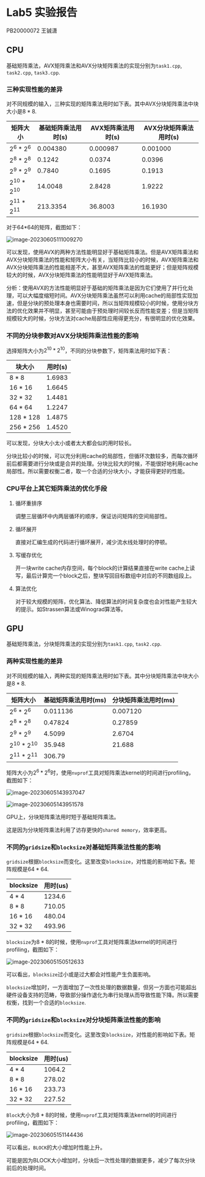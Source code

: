 # Lab5 实验报告

PB20000072 王铖潇



## CPU

基础矩阵乘法，AVX矩阵乘法和AVX分块矩阵乘法的实现分别为`task1.cpp`, `task2.cpp`, `task3.cpp`.

### 三种实现性能的差异

对不同规模的输入，三种实现的矩阵乘法用时如下表。其中AVX分块矩阵乘法中块大小是$8*8$.

| 矩阵大小        | 基础矩阵乘法用时(s) | AVX矩阵乘法用时(s) | AVX分块矩阵乘法用时(s) |
| --------------- | ------------------- | ------------------ | ---------------------- |
| $2^6*2^6$       | 0.004380            | 0.000987           | 0.001000               |
| $2^8*2^8$       | 0.1242              | 0.0374             | 0.0396                 |
| $2^9*2^9$       | 0.7840              | 0.1695             | 0.1913                 |
| $2^{10}*2^{10}$ | 14.0048             | 2.8428             | 1.9222                 |
| $2^{11}*2^{11}$ | 213.3354            | 36.8003            | 16.1930                |

对于64*64的矩阵，截图如下：

![image-20230605111009270](D:\experiment_Vivado\Grade3_spring\Lab5\report\image-20230605111009270.png)

可以发现，使用AVX的两种方法性能明显好于基础矩阵乘法。但是AVX矩阵乘法和AVX分块矩阵乘法的性能和矩阵大小有关，当矩阵比较小的时候，AVX矩阵乘法和AVX分块矩阵乘法的性能相差不大，甚至AVX矩阵乘法的性能更好；但是矩阵规模较大的时候，AVX分块矩阵乘法的性能明显好于AVX矩阵乘法。

分析：使用AVX的方法性能明显好于基础的矩阵乘法是因为它们使用了并行化处理，可以大幅度缩短时间。AVX分块矩阵乘法虽然可以利用cache的局部性实现加速，但是分块的预处理本身也需要时间，所以当矩阵规模较小的时候，使用分块方法的优化效果并不明显，甚至可能由于预处理时间较长反而性能变差；但是当矩阵规模较大的时候，分块方法对cache局部性应用得更充分，有很明显的优化效果。



### 不同的分块参数对AVX分块矩阵乘法性能的影响

选择矩阵大小为$2^{10}*2^{10}$，不同的分块参数下，矩阵乘法用时如下表：

| 块大小    | 用时(s) |
| --------- | ------- |
| $8*8$     | 1.6983  |
| $16*16$   | 1.6645  |
| $32*32$   | 1.4481  |
| $64*64$   | 1.2247  |
| $128*128$ | 1.4875  |
| $256*256$ | 1.4520  |

可以发现，分块大小太小或者太大都会似的用时较长。

分块比较小的时候，可以充分利用cache的局部性，但循环次数较多，而每次循环前后都需要进行分块或是合并的处理。分块比较大的时候，不能很好地利用cache局部性。所以需要权衡二者，取一个合适的分块大小，才能获得更好的性能。



### CPU平台上其它矩阵乘法的优化手段

1. 循环重排序

   调整三层循环中内两层循环的顺序，保证访问矩阵的空间局部性。

2. 循环展开

   直接对汇编生成的代码进行循环展开，减少流水线处理时的停顿。

3. 写缓存优化

   开一块write cache内存空间，每个block的计算结果直接在write cache上读写，最后计算完一个block之后，整块写回目标数组中对应的不同数组段上。

4. 算法优化

   对于较大规模的矩阵，优化算法、降低算法的时间复杂度也会对性能产生较大的提示。如Strassen算法或Winograd算法等。



## GPU

基础矩阵乘法，分块矩阵乘法的实现分别为`task1.cpp`, `task2.cpp`.

### 两种实现性能的差异

对不同规模的输入，两种实现的矩阵乘法用时如下表。其中分块矩阵乘法中块大小是$8*8$.

| 矩阵大小        | 基础矩阵乘法用时(ms) | 分块矩阵乘法用时(ms) |
| --------------- | -------------------- | -------------------- |
| $2^6*2^6$       | 0.011136             | 0.007120             |
| $2^8*2^8$       | 0.47824              | 0.27859              |
| $2^9*2^9$       | 4.5099               | 2.6704               |
| $2^{10}*2^{10}$ | 35.948               | 21.688               |
| $2^{11}*2^{11}$ | 306.79               |                      |

矩阵大小为$2^6*2^6$时，使用`nvprof`工具对矩阵乘法kernel的时间进行profiling，截图如下：

![image-20230605143937047](D:\experiment_Vivado\Grade3_spring\Lab5\report\image-20230605143937047.png)

![image-20230605143951578](D:\experiment_Vivado\Grade3_spring\Lab5\report\image-20230605143951578.png)

GPU上，分块矩阵乘法用时短于基础矩阵乘法。

这是因为分块矩阵乘法利用了访存更快的`shared memory`，效率更高。



### 不同的`gridsize`和`blocksize`对基础矩阵乘法性能的影响

`gridsize`根据`blocksize`而变化。这里改变`blocksize`，对性能的影响如下表。矩阵规模是$64*64$.

| blocksize | 用时(us) |
| --------- | -------- |
| $4*4$     | 1234.6   |
| $8*8$     | 710.05   |
| $16*16$   | 480.04   |
| $32*32$   | 493.96   |

`blocksize`为$8*8$的时候，使用`nvprof`工具对矩阵乘法kernel的时间进行profiling，截图如下：

![image-20230605150512633](D:\experiment_Vivado\Grade3_spring\Lab5\report\image-20230605150512633.png)

可以看出，`blocksize`过小或是过大都会对性能产生负面影响。

`blocksize`增加时，一方面增加了一次性处理的数据数量，但另一方面也可能超出硬件设备支持的范畴，导致部分操作退化为串行处理从而导致性能下降。所以需要权衡，找到一个合适的`blocksize`.



### 不同的`gridsize`和`blocksize`对分块矩阵乘法性能的影响

`gridsize`根据`blocksize`而变化。这里改变`blocksize`，对性能的影响如下表。矩阵规模是$64*64$.

| blocksize | 用时(us) |
| --------- | -------- |
| $4*4$     | 1064.2   |
| $8*8$     | 278.02   |
| $16*16$   | 233.73   |
| $32*32$   | 227.52   |

`Block`大小为$8*8$的时候，使用`nvprof`工具对矩阵乘法kernel的时间进行profiling，截图如下：

![image-20230605151144436](D:\experiment_Vivado\Grade3_spring\Lab5\report\image-20230605151144436.png)

可以看出，`BLOCK`的大小增加时性能上升。

可能是因为BLOCK大小增加时，分块后一次性处理的数据更多，减少了每次分块前后的处理时间。




